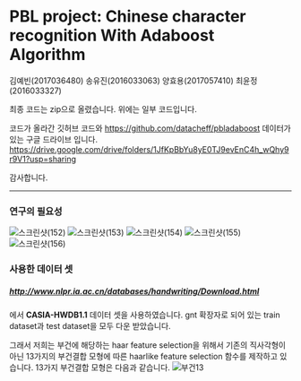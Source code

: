 # PBL project: Chinese character recognition With Adaboost Algorithm

김예빈(2017036480)
송유진(2016033063)
양효용(2017057410)
최윤정(2016033327)

최종 코드는 zip으로 올렸습니다.
위에는 일부 코드입니다.

코드가 올라간 깃허브 코드와  https://github.com/datacheff/pbladaboost
데이터가 있는 구글 드라이브 입니다.
https://drive.google.com/drive/folders/1JfKpBbYu8yE0TJ9evEnC4h_wQhy9r9V1?usp=sharing

감사합니다.

****
### 연구의 필요성
![스크린샷(152)](https://user-images.githubusercontent.com/48639285/79532993-c1f75500-80b1-11ea-970d-c1b4191b997b.png)
![스크린샷(153)](https://user-images.githubusercontent.com/48639285/79532998-c3c11880-80b1-11ea-83f1-95ed46cec5e8.png)
![스크린샷(154)](https://user-images.githubusercontent.com/48639285/79533000-c4f24580-80b1-11ea-9ef6-545923b538e7.png)
![스크린샷(155)](https://user-images.githubusercontent.com/48639285/79533001-c4f24580-80b1-11ea-8105-2fb766dc7bfc.png)
![스크린샷(156)](https://user-images.githubusercontent.com/48639285/79533002-c58adc00-80b1-11ea-8817-62d4d6725efe.png)


### 사용한 데이터 셋
##### http://www.nlpr.ia.ac.cn/databases/handwriting/Download.html
에서 **CASIA-HWDB1.1** 데이터 셋을 사용하였습니다. 
gnt 확장자로 되어 있는 train dataset과 test dataset을 모두 다운 받았습니다.


그래서 저희는 부건에 해당하는 haar feature selection을 위해서 기존의 직사각형이 아닌 13가지의 부건결합 모형에 따른
haarlike feature selection 함수를 제작하고 있습니다.
13가지 부건결합 모형은 다음과 같습니다.
![부건13](https://user-images.githubusercontent.com/48639285/80779672-54662100-8ba7-11ea-93a8-902a57b04167.PNG)
